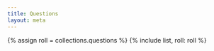 ```yaml
---
title: Questions
layout: meta
---
```


{% assign roll = collections.questions %}
{% include list, roll: roll %}
